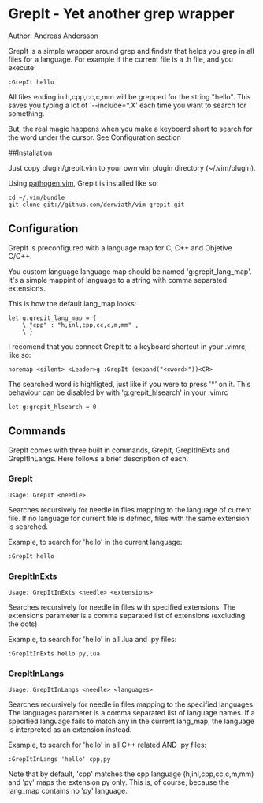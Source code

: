 # GrepIt - Yet another grep wrapper

Author: Andreas Andersson

GrepIt is a simple wrapper around grep and findstr that helps
you grep in all files for a language. For example if the current
file is a .h file, and you execute:

	:GrepIt hello

All files ending in h,cpp,cc,c,mm will be grepped for the string "hello". This
saves you typing a lot of '--include=*.X' each time you want to search for something.

But, the real magic happens when you make a keyboard short to search for
the word under the cursor. See Configuration section

##Installation

Just copy plugin/grepit.vim to your own vim plugin directory (~/.vim/plugin).

Using [pathogen.vim](https://github.com/tpope/vim-pathogen), GrepIt is installed like so:

    cd ~/.vim/bundle
    git clone git://github.com/derwiath/vim-grepit.git

## Configuration

GrepIt is preconfigured with a language map for C, C++ and Objetive C/C++.

You custom language language map should be named 'g:grepit_lang_map'. It's a simple mappint 
of language to a string with comma separated extensions.

This is how the default lang_map looks:

    let g:grepit_lang_map = {
        \ "cpp" : "h,inl,cpp,cc,c,m,mm" ,
        \ }

I recomend that you connect GrepIt to a keyboard shortcut in your .vimrc, like so:

	noremap <silent> <Leader>g :GrepIt (expand("<cword>"))<CR>

The searched word is highligted, just like if you were to press '*' on it. This behaviour can be disabled
by with 'g:grepit_hlsearch' in your .vimrc

    let g:grepit_hlsearch = 0

## Commands

GrepIt comes with three built in commands, GrepIt, GrepItInExts and GrepItInLangs. Here follows
a brief description of each.

### GrepIt

    Usage: GrepIt <needle>

Searches recursively for needle in files mapping to the language of current file. If no language
for current file is defined, files with the same extension is searched.

Example, to search for 'hello' in the current language:

    :GrepIt hello

### GrepItInExts

    Usage: GrepItInExts <needle> <extensions>

Searches recursively for needle in files with specified extensions. The extensions parameter is a 
comma separated list of extensions (excluding the dots)

Example, to search for 'hello' in all .lua and .py files:

    :GrepItInExts hello py,lua

### GrepItInLangs

    Usage: GrepItInLangs <needle> <languages>

Searches recursively for needle in files mapping to the specified languages. The languages parameter
is a comma separated list of language names. If a specified language fails to match any in the current
lang_map, the language is interpreted as an extension instead.

Example, to search for 'hello' in all C++ related AND .py files:

    :GrepItInLangs 'hello' cpp,py

Note that by default, 'cpp' matches the cpp language (h,inl,cpp,cc,c,m,mm) and 'py' maps the extension
py only. This is, of course, because the lang_map contains no 'py' language.
